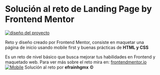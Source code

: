# Solución al reto de Landing Page by Frontend Mentor
[![diseño del proyecto](https://i.imgur.com/o3DPepw.jpg "diseño del proyecto")](https://i.imgur.com/o3DPepw.jpg "diseño del proyecto")

Reto y diseño creado por Frontend Mentor, consiste en maquetar una página de inicio usando mobile first y buenas prácticas de **HTML y CSS**

Es un reto de nivel básico que busca mejorar tus habilidades en Frontend y maquetado web.
Para ver más sobre el reto mira en: [frontendmentor.io](https://www.frontendmentor.io/challenges/huddle-landing-page-with-a-single-introductory-section-B_2Wvxgi0 "frontendmentor.io")
[![Mobile](https://i.imgur.com/OnDhYnI.jpg "Mobile")](https://i.imgur.com/OnDhYnI.jpg "Mobile")
Solución al reto por **efrainhgmx** &COPY;